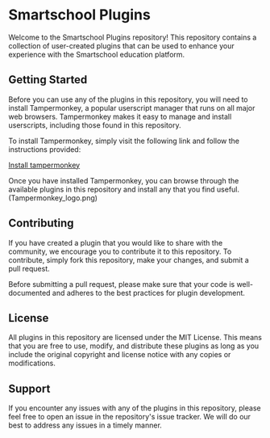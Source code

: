 # Smartschool Plugins

Welcome to the Smartschool Plugins repository! This repository contains a collection of user-created plugins that can be used to enhance your experience with the Smartschool education platform.

## Getting Started

Before you can use any of the plugins in this repository, you will need to install Tampermonkey, a popular userscript manager that runs on all major web browsers. Tampermonkey makes it easy to manage and install userscripts, including those found in this repository.

To install Tampermonkey, simply visit the following link and follow the instructions provided:

[Install tampermonkey](https://chrome.google.com/webstore/detail/tampermonkey/dhdgffkkebhmkfjojejmpbldmpobfkfo?hl=en)

Once you have installed Tampermonkey, you can browse through the available plugins in this repository and install any that you find useful. 
(Tampermonkey_logo.png)

## Contributing

If you have created a plugin that you would like to share with the community, we encourage you to contribute it to this repository. To contribute, simply fork this repository, make your changes, and submit a pull request.

Before submitting a pull request, please make sure that your code is well-documented and adheres to the best practices for plugin development. 

## License

All plugins in this repository are licensed under the MIT License. This means that you are free to use, modify, and distribute these plugins as long as you include the original copyright and license notice with any copies or modifications.

## Support

If you encounter any issues with any of the plugins in this repository, please feel free to open an issue in the repository's issue tracker. We will do our best to address any issues in a timely manner.
